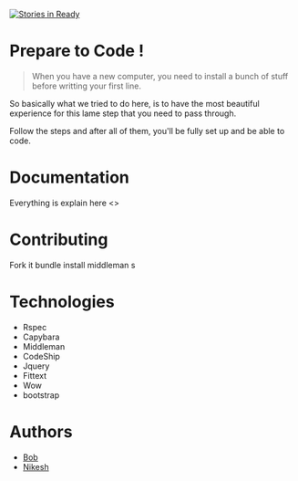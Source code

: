 [![Stories in Ready](https://badge.waffle.io/makersacademy/dev_environment.png?label=ready&title=Ready)](https://waffle.io/makersacademy/dev_environment)

# Prepare to Code !

>When you have a new computer, you need to install a bunch of stuff before writting your first line.

So basically what we tried to do here, is to have the most beautiful experience for
this lame step that you need to pass through.

Follow the steps and after all of them, you'll be fully set up and be able to code.

# Documentation
Everything is explain here <>

# Contributing
Fork it
bundle install
middleman s

# Technologies
* Rspec
* Capybara
* Middleman
* CodeShip
* Jquery
* Fittext
* Wow
* bootstrap

# Authors
* [Bob](https://github.com/BobRazoswki)
* [Nikesh](https://github.com/nikeshashar/)
